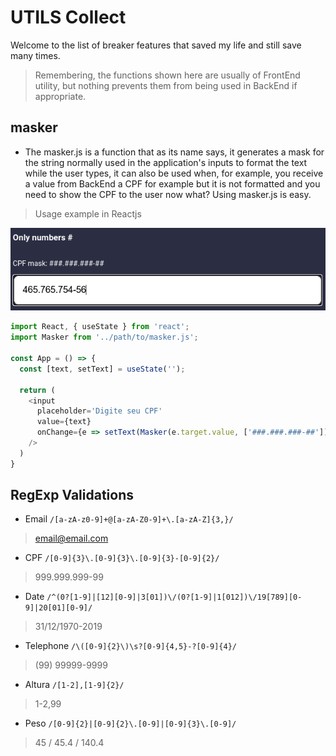 # UTILS Collect

Welcome to the list of breaker features that saved my life and still save many times.
> Remembering, the functions shown here are usually of FrontEnd utility, but nothing prevents them from being used in BackEnd if appropriate.

## masker
- The masker.js is a function that as its name says, it generates a mask for the string normally used in the application's inputs to format the text while the user types, it can also be used when, for example, you receive a value from BackEnd a CPF for example but it is not formatted and you need to show the CPF to the user now what? Using masker.js is easy.
> Usage example in Reactjs 

![](./images/masker.png)

```javascript
import React, { useState } from 'react';
import Masker from '../path/to/masker.js';

const App = () => {
  const [text, setText] = useState('');

  return (
    <input
      placeholder='Digite seu CPF'
      value={text}
      onChange={e => setText(Masker(e.target.value, ['###.###.###-##']))}
    />
  )
}
```

## RegExp Validations
- Email ```/[a-zA-z0-9]+@[a-zA-Z0-9]+\.[a-zA-Z]{3,}/```
> email@email.com
- CPF `/[0-9]{3}\.[0-9]{3}\.[0-9]{3}-[0-9]{2}/`
> 999.999.999-99
- Date `/^(0?[1-9]|[12][0-9]|3[01])\/(0?[1-9]|1[012])\/19[789][0-9]|20[01][0-9]/`
>  31/12/1970-2019
- Telephone `/\([0-9]{2}\)\s?[0-9]{4,5}-?[0-9]{4}/`
> (99) 99999-9999
- Altura `/[1-2],[1-9]{2}/`
> 1-2,99
- Peso `/[0-9]{2}|[0-9]{2}\.[0-9]|[0-9]{3}\.[0-9]/`
> 45 / 45.4 / 140.4